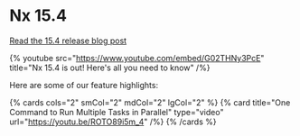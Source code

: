 # Nx 15.4

[Read the 15.4 release blog post](https://blog.nrwl.io/nx-15-4-vite-4-support-a-new-nx-watch-command-and-more-77cbf6c9a711)

{% youtube
src="https://www.youtube.com/embed/G02THNy3PcE"
title="Nx 15.4 is out! Here&#39;s all you need to know"
/%}

Here are some of our feature highlights:

{% cards cols="2" smCol="2" mdCol="2" lgCol="2" %}
{% card title="One Command to Run Multiple Tasks in Parallel"  type="video" url="https://youtu.be/ROTO89i5m_4" /%}
{% /cards %}
